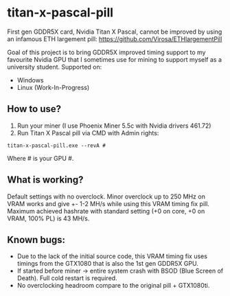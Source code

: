 # titan-x-pascal-pill
First gen GDDR5X card, Nvidia Titan X Pascal, cannot be improved by using an infamous ETH largement pill: https://github.com/Virosa/ETHlargementPill

Goal of this project is to bring GDDR5X improved timing support to my favourite Nvidia GPU that I sometimes use for mining to support myself as a university student. 
Supported on:
- Windows
- Linux (Work-In-Progress)

## How to use?
1. Run your miner (I use Phoenix Miner 5.5c with Nvidia drivers 461.72)
2. Run Titan X Pascal pill via CMD with Admin rights:
```
titan-x-pascal-pill.exe --revA #
```
Where # is your GPU #. 

## What is working?
Default settings with no overclock. Minor overclock up to 250 MHz on VRAM works and give +- 1-2 MH/s while using this VRAM timing fix pill. 
Maximum achieved hashrate with standard setting (+0 on core, +0 on VRAM, 100% PL) is 43 MH/s. 

## Known bugs:
* Due to the lack of the initial source code, this VRAM timing fix uses timings from the GTX1080 that is also the 1st gen GDDR5X GPU. 
* If started before miner -> entire system crash with BSOD (Blue Screen of Death). Full cold restart is required.
* No overclocking headroom compare to the original pill + GTX1080ti. 
